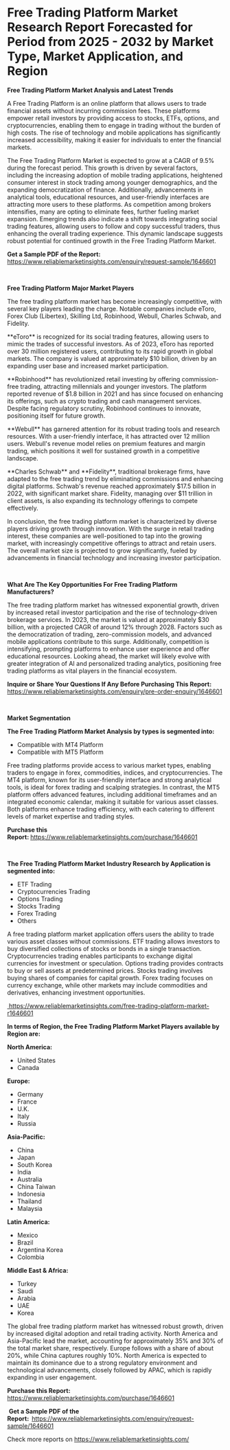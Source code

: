<p><h1>Free Trading Platform Market Research Report Forecasted for Period from 2025 -  2032 by Market Type, Market Application, and Region</h1></p><p><strong>Free Trading Platform Market Analysis and Latest Trends</strong></p>
<p><p>A Free Trading Platform is an online platform that allows users to trade financial assets without incurring commission fees. These platforms empower retail investors by providing access to stocks, ETFs, options, and cryptocurrencies, enabling them to engage in trading without the burden of high costs. The rise of technology and mobile applications has significantly increased accessibility, making it easier for individuals to enter the financial markets.</p><p>The Free Trading Platform Market is expected to grow at a CAGR of 9.5% during the forecast period. This growth is driven by several factors, including the increasing adoption of mobile trading applications, heightened consumer interest in stock trading among younger demographics, and the expanding democratization of finance. Additionally, advancements in analytical tools, educational resources, and user-friendly interfaces are attracting more users to these platforms. As competition among brokers intensifies, many are opting to eliminate fees, further fueling market expansion. Emerging trends also indicate a shift towards integrating social trading features, allowing users to follow and copy successful traders, thus enhancing the overall trading experience. This dynamic landscape suggests robust potential for continued growth in the Free Trading Platform Market.</p></p>
<p><strong>Get a Sample PDF of the Report:&nbsp;</strong> <a href="https://www.reliablemarketinsights.com/enquiry/request-sample/1646601?utm_campaign=2181&utm_medium=2&utm_source=Github&utm_content=ia&utm_term=11032025&utm_id=free-trading-platform">https://www.reliablemarketinsights.com/enquiry/request-sample/1646601</a></p>
<p>&nbsp;</p>
<p><strong>Free Trading Platform Major Market Players</strong></p>
<p><p>The free trading platform market has become increasingly competitive, with several key players leading the charge. Notable companies include eToro, Forex Club (Libertex), Skilling Ltd, Robinhood, Webull, Charles Schwab, and Fidelity.</p><p>**eToro** is recognized for its social trading features, allowing users to mimic the trades of successful investors. As of 2023, eToro has reported over 30 million registered users, contributing to its rapid growth in global markets. The company is valued at approximately $10 billion, driven by an expanding user base and increased market participation.</p><p>**Robinhood** has revolutionized retail investing by offering commission-free trading, attracting millennials and younger investors. The platform reported revenue of $1.8 billion in 2021 and has since focused on enhancing its offerings, such as crypto trading and cash management services. Despite facing regulatory scrutiny, Robinhood continues to innovate, positioning itself for future growth.</p><p>**Webull** has garnered attention for its robust trading tools and research resources. With a user-friendly interface, it has attracted over 12 million users. Webull's revenue model relies on premium features and margin trading, which positions it well for sustained growth in a competitive landscape.</p><p>**Charles Schwab** and **Fidelity**, traditional brokerage firms, have adapted to the free trading trend by eliminating commissions and enhancing digital platforms. Schwab's revenue reached approximately $17.5 billion in 2022, with significant market share. Fidelity, managing over $11 trillion in client assets, is also expanding its technology offerings to compete effectively.</p><p>In conclusion, the free trading platform market is characterized by diverse players driving growth through innovation. With the surge in retail trading interest, these companies are well-positioned to tap into the growing market, with increasingly competitive offerings to attract and retain users. The overall market size is projected to grow significantly, fueled by advancements in financial technology and increasing investor participation.</p></p>
<p>&nbsp;</p>
<p><strong>What Are The Key Opportunities For Free Trading Platform Manufacturers?</strong></p>
<p><p>The free trading platform market has witnessed exponential growth, driven by increased retail investor participation and the rise of technology-driven brokerage services. In 2023, the market is valued at approximately $30 billion, with a projected CAGR of around 12% through 2028. Factors such as the democratization of trading, zero-commission models, and advanced mobile applications contribute to this surge. Additionally, competition is intensifying, prompting platforms to enhance user experience and offer educational resources. Looking ahead, the market will likely evolve with greater integration of AI and personalized trading analytics, positioning free trading platforms as vital players in the financial ecosystem.</p></p>
<p><strong>Inquire or Share Your Questions If Any Before Purchasing This Report:</strong> <a href="https://www.reliablemarketinsights.com/enquiry/pre-order-enquiry/1646601?utm_campaign=2181&utm_medium=2&utm_source=Github&utm_content=ia&utm_term=11032025&utm_id=free-trading-platform">https://www.reliablemarketinsights.com/enquiry/pre-order-enquiry/1646601</a></p>
<p>&nbsp;</p>
<p><strong>Market Segmentation</strong></p>
<p><strong>The Free Trading Platform Market Analysis by types is segmented into:</strong></p>
<p><ul><li>Compatible with MT4 Platform</li><li>Compatible with MT5 Platform</li></ul></p>
<p><p>Free trading platforms provide access to various market types, enabling traders to engage in forex, commodities, indices, and cryptocurrencies. The MT4 platform, known for its user-friendly interface and strong analytical tools, is ideal for forex trading and scalping strategies. In contrast, the MT5 platform offers advanced features, including additional timeframes and an integrated economic calendar, making it suitable for various asset classes. Both platforms enhance trading efficiency, with each catering to different levels of market expertise and trading styles.</p></p>
<p><strong>Purchase this Report:&nbsp;</strong><a href="https://www.reliablemarketinsights.com/purchase/1646601?utm_campaign=2181&utm_medium=2&utm_source=Github&utm_content=ia&utm_term=11032025&utm_id=free-trading-platform">https://www.reliablemarketinsights.com/purchase/1646601</a></p>
<p>&nbsp;</p>
<p><strong>The Free Trading Platform Market Industry Research by Application is segmented into:</strong></p>
<p><ul><li>ETF Trading</li><li>Cryptocurrencies Trading</li><li>Options Trading</li><li>Stocks Trading</li><li>Forex Trading</li><li>Others</li></ul></p>
<p><p>A free trading platform market application offers users the ability to trade various asset classes without commissions. ETF trading allows investors to buy diversified collections of stocks or bonds in a single transaction. Cryptocurrencies trading enables participants to exchange digital currencies for investment or speculation. Options trading provides contracts to buy or sell assets at predetermined prices. Stocks trading involves buying shares of companies for capital growth. Forex trading focuses on currency exchange, while other markets may include commodities and derivatives, enhancing investment opportunities.</p></p>
<p><a href="https://www.reliablemarketinsights.com/free-trading-platform-market-r1646601?utm_campaign=2181&utm_medium=2&utm_source=Github&utm_content=ia&utm_term=11032025&utm_id=free-trading-platform">&nbsp;https://www.reliablemarketinsights.com/free-trading-platform-market-r1646601</a></p>
<p><strong>In terms of Region, the Free Trading Platform Market Players available by Region are:</strong></p>
<p>
    <p> <strong> North America: </strong>
        <ul>
            <li>United States</li>
            <li>Canada</li>
        </ul>
        </p> 
    <p> <strong> Europe: </strong>
        <ul>
            <li>Germany</li>
            <li>France</li>
            <li>U.K.</li>
            <li>Italy</li>
            <li>Russia</li>
        </ul>
        </p> 
    <p> <strong> Asia-Pacific: </strong>
        <ul>
            <li>China</li>
            <li>Japan</li>
            <li>South Korea</li>
            <li>India</li>
            <li>Australia</li>
            <li>China Taiwan</li>
            <li>Indonesia</li>
            <li>Thailand</li>
            <li>Malaysia</li>
        </ul>
        </p> 
    <p> <strong> Latin America: </strong>
        <ul>
            <li>Mexico</li>
            <li>Brazil</li>
            <li>Argentina Korea</li>
            <li>Colombia</li>
        </ul>
        </p> 
    <p> <strong> Middle East & Africa: </strong>
        <ul>
            <li>Turkey</li>
            <li>Saudi</li>
            <li>Arabia</li>
            <li>UAE</li>
            <li>Korea</li>
        </ul>
    </p>
    </p>
<p><p>The global free trading platform market has witnessed robust growth, driven by increased digital adoption and retail trading activity. North America and Asia-Pacific lead the market, accounting for approximately 35% and 30% of the total market share, respectively. Europe follows with a share of about 20%, while China captures roughly 10%. North America is expected to maintain its dominance due to a strong regulatory environment and technological advancements, closely followed by APAC, which is rapidly expanding in user engagement.</p></p>
<p><strong>Purchase this Report: </strong><a href="https://www.reliablemarketinsights.com/purchase/1646601?utm_campaign=2181&utm_medium=2&utm_source=Github&utm_content=ia&utm_term=11032025&utm_id=free-trading-platform">https://www.reliablemarketinsights.com/purchase/1646601</a></p>
<p>&nbsp;<strong>Get a Sample PDF of the Report:&nbsp;&nbsp;</strong><a href="https://www.reliablemarketinsights.com/enquiry/request-sample/1646601?utm_campaign=2181&utm_medium=2&utm_source=Github&utm_content=ia&utm_term=11032025&utm_id=free-trading-platform">https://www.reliablemarketinsights.com/enquiry/request-sample/1646601</a></p>
<p><strong></strong></p>
<p>Check more reports on <a href="https://www.reliablemarketinsights.com/?utm_campaign=2181&utm_medium=2&utm_source=Github&utm_content=ia&utm_term=11032025&utm_id=free-trading-platform">https://www.reliablemarketinsights.com/</a></p>